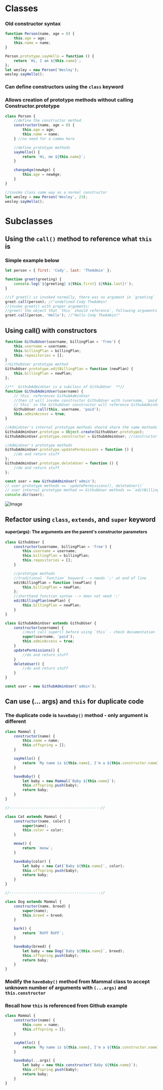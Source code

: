 # Classes

### Old constructor syntax

```javascript
function Person(name, age = 0) {
	this.age = age;
	this.name = name;
}

Person.prototype.sayHello = function () {
	return `Hi, I am ${this.name}`;
};
let wesley = new Person('Wesley');
wesley.sayHello();
```

### Can define constructors using the `class` keyword

### Allows creation of prototype methods without calling Constructor.prototype

```javascript
class Person {
	//define the constructor method
	constructor(name, age = 0) {
		this.age = age;
		this.name = name;
	} //no need for a comma here

	//define prototype methods
	sayHello() {
		return `Hi, me ${this.name}`;
	}

	changeAge(newAge) {
		this.age = newAge;
	}
}

//invoke class same way as a normal constructor
let wesley = new Person('Wesley', 23);
wesley.sayHello();
```

# Subclasses

## Using the `call()` method to reference what `this` is

### Simple example below

```javascript
let person = { first: 'Cody', last: 'TheAdmin' };

function greet(greeting) {
	console.log(`${greeting} ${this.first} ${this.last}!`);
}

//if greet() is invoked normally, there was no argument in `greeting`
greet.call(person); //"undefined Cody TheAdmin!
//invoke greet() with proper arguments:
//greet(`the object that `this` should reference`, following arguments defined in the function)
greet.call(person, 'Hello'); //"Hello Cody TheAdmin!"
```

## Using call() with constructors

```javascript
function GithubUser(username, billingPlan = 'free') {
	this.username = username;
	this.billingPlan = billingPlan;
	this.repositories = [];
}
//GithubUser prototype method
GithubUser.prototype.editBillingPlan = function (newPlan) {
	this.billingPlan = newPlan;
};

//**  GithubAdminUser is a subclass of GithubUser  **//
function GithubAdminUser(username) {
	//`this` references GithubAdminUser
	//then it will invoke constructor GithubUser with (username, 'paid') args
	//`this` in the GithubUser constructor will reference GithubAdminUser
	GithubUser.call(this, username, 'paid');
	this.adminAccess = true;
}

//AdminUser's internal prototype methods should share the same methods as GithubUser
GithubAdminUser.prototype = Object.create(GithubUser.prototype);
GithubAdminUser.prototype.constructor = GithubAdminUser; //constructor

//AdminUser's prototype methods
GithubAdminUser.prototype.updatePermissions = function () {
	//do and return stuff
};
GithubAdminUser.prototype.deleteUser = function () {
	//do and return stuff
};

const user = new GithubAdminUser('admin');
// user prototype methods == `updatePermissions(), deleteUser()`
// user internal prototype method == GithubUser methods == `editBillingPlan()`
console.dir(user);
```

![Image](https://github.com/wesleywesvo/Notes/blob/main/Images/Subclass%20visual.png)

## Refactor using `class`, `extends`, and `super` keyword

#### super(args): The arguments are the parent's constructor parameters

```javascript
class GithubUser {
	constructor(username, billingPlan = 'free') {
		this.username = username;
		this.billingPlan = billingPlan;
		this.repositories = [];
	}

	//prototype methods
	//traditional `function` keyword --> needs ';' at end of line
	editBillingPlan = function (newPlan) {
		this.billingPlan = newPlan;
	};
	//shorthand function syntax --> does not need ';'
	editBillingPlan(newPlan) {
		this.billingPlan = newPlan;
	}
}

class GithubAdminUser extends GithubUser {
	constructor(username) {
		//must call super() before using `this` - check documentation
		super(username, 'paid');
		this.adminAccess = true;
	}
	updatePermissions() {
		//do and return stuff
	}
	deleteUser() {
		//do and return stuff
	}
}

const user = new GithubAdminUser('admin');
```

## Can use (... args) and `this` for duplicate code

### The duplicate code is `haveBaby()` method - only argument is different

```javascript
class Mammal {
	constructor(name) {
		this.name = name;
		this.offspring = [];
	}

	sayHello() {
		return `My name is ${this.name}, I'm a ${this.constructor.name}`;
	}

	haveBaby() {
		let baby = new Mammal(`Baby ${this.name}`);
		this.offspring.push(baby);
		return baby;
	}
}

//------------------------------------------//

class Cat extends Mammal {
	constructor(name, color) {
		super(name);
		this.color = color;
	}

	meow() {
		return `meow`;
	}

	haveBaby(color) {
		let baby = new Cat(`Baby ${this.name}`, color);
		this.offspring.push(baby);
		return baby;
	}
}

//------------------------------------------//

class Dog extends Mammal {
	constructor(name, breed) {
		super(name);
		this.breed = breed;
	}

	bark() {
		return `RUFF RUFF`;
	}

	haveBaby(breed) {
		let baby = new Dog(`Baby ${this.name}`, breed);
		this.offspring.push(baby);
		return baby;
	}
}
```

### Modify the `haveBaby()` method from Mammal class to accept unknown number of arguments with `(...args)` and `this.constructor`

### **Recall how `this` is referenced from Github example**

```javascript
class Mammal {
	constructor(name) {
		this.name = name;
		this.offspring = [];
	}

	sayHello() {
		return `My name is ${this.name}, I'm a ${this.constructor.name}`;
	}

	haveBaby(...args) {
		let baby = new this.constructor(`Baby ${this.name}`);
		this.offspring.push(baby);
		return baby;
	}
}
```
